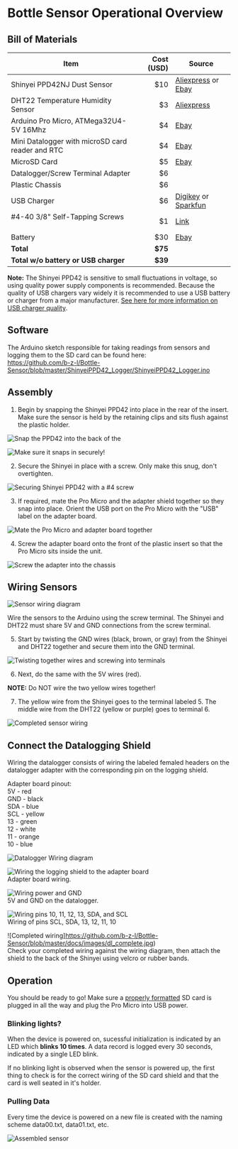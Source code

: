 # Bottle Sensor Operational Overview

## Bill of Materials

Item	                                           | Cost (USD)| Source
-------------------------------------------------|----------:|-------------------------------------------------------------------------
Shinyei PPD42NJ Dust Sensor                      |      $10  | [Aliexpress](https://www.aliexpress.com/item/SHINYEI-dust-sensor-PPD42NS-PPD4NS-PPD42NJ-dust-sensor-with-cable/32305336628.html) or [Ebay](http://www.ebay.com/itm/ORIGINAL-Brand-New-SHINYEI-Dust-Sensor-PPD42NJ-PPD42NS-with-Cable-/271927031774)
DHT22 Temperature Humidity Sensor                |       $3  | [Aliexpress](https://www.aliexpress.com/item/50PCS-LOT-DHT22-AM2302-Digital-Temperature-and-Humidity-Sensor-DHT22-Free-shiping/1699337492.html)
Arduino Pro Micro, ATMega32U4-5V 16Mhz 	         |       $4  | [Ebay](http://www.ebay.com/itm/332166215715)
Mini Datalogger with microSD card reader and RTC |       $4  | [Ebay](http://www.ebay.com/itm/112160970687)
MicroSD Card                                     |       $5  | [Ebay](http://www.ebay.com/itm/New-Sandisk-4GB-Class-4-MicroSD-MicroSDHC-SD-SDHC-Flash-Memory-Card-With-Adapter-/190889743342)
Datalogger/Screw Terminal Adapter                |       $6  |
Plastic Chassis                                  |       $6  | 
USB Charger	                                     |       $6  | [Digikey](https://www.digikey.com/product-detail/en/qualtek/QFAW-05-05/Q971-ND/6412289) or [Sparkfun](https://www.sparkfun.com/products/11456)
#4-40 3/8" Self-Tapping Screws                   |       $1  | [Link](http://www.homedepot.com/p/Everbilt-4-x-3-8-in-Zinc-Plated-Steel-Phillips-Pan-Head-Sheet-Metal-Screw-16-per-Pack-812661/204275188)
Battery		                                       |      $30  | [Ebay](http://www.ebay.com/itm/Anker-PowerCore-10000-Portable-Charger-One-of-the-Smallest-and-Lightest-10000mA/331901490667)
**Total**                                        |    **$75**|
**Total w/o battery or USB charger**             |    **$39**|  


**Note:** The Shinyei PPD42 is sensitive to small fluctuations in voltage, so using quality power supply components is recommended. Because the quality of USB chargers vary widely it is recommended to use a USB battery or charger from a major manufacturer.  [See here for more information on USB charger quality](http://www.righto.com/2012/10/a-dozen-usb-chargers-in-lab-apple-is.html).

## Software

The Arduino sketch responsible for taking readings from sensors and logging them to the SD card can be found here:  
https://github.com/b-z-l/Bottle-Sensor/blob/master/ShinyeiPPD42_Logger/ShinyeiPPD42_Logger.ino

## Assembly

1. Begin by snapping the Shinyei PPD42 into place in the rear of the insert. Make sure the sensor is held by the retaining clips and sits flush against the plastic holder.

![Snap the PPD42 into the back of the ](https://github.com/b-z-l/Bottle-Sensor/blob/master/docs/images/shinyei_insert.jpg)  

![Make sure it snaps in securely!](https://github.com/b-z-l/Bottle-Sensor/blob/master/docs/images/shinyei_clip.gif)

2. Secure the Shinyei in place with a screw. Only make this snug, don't overtighten.

![Securing Shinyei PPD42 with a #4 screw](https://github.com/b-z-l/Bottle-Sensor/blob/master/docs/images/secure_shinyei.jpg)

3. If required, mate the Pro Micro and the adapter shield together so they snap into place. Orient the USB port on the Pro Micro with the "USB" label on the adapter board.

![Mate the Pro Micro and adapter board together](https://github.com/b-z-l/Bottle-Sensor/blob/master/docs/images/arduino_adapter.jpg)

4. Screw the adapter board onto the front of the plastic insert so that the Pro Micro sits inside the unit.

![Screw the adapter into the chassis](https://github.com/b-z-l/Bottle-Sensor/blob/master/docs/images/screw_adapter.JPG)

## Wiring Sensors
![Sensor wiring diagram](https://github.com/b-z-l/Bottle-Sensor/blob/master/resources/SOP%20images/sensor_wiring.jpg)

Wire the sensors to the Arduino using the screw terminal. The Shinyei and DHT22 must share 5V and GND connections from the screw terminal. 

5. Start by twisting the GND wires (black, brown, or gray) from the Shinyei and DHT22 together and secure them into the GND terminal. 

![Twisting together wires and screwing into terminals](https://github.com/b-z-l/Bottle-Sensor/blob/master/docs/images/sensor_hookuo.JPG)

6. Next, do the same with the 5V wires (red). 

**NOTE:** Do NOT wire the two yellow wires together!

7. The yellow wire from the Shinyei goes to the terminal labeled 5. The middle wire from the DHT22 (yellow or purple) goes to terminal 6.

![Completed sensor wiring](https://github.com/b-z-l/Bottle-Sensor/blob/master/docs/images/screwterm_wiring.jpg)

## Connect the Datalogging Shield

Wiring the datalogger consists of wiring the labeled femaled headers on the datalogger adapter with the corresponding pin on the logging shield.

Adapter board pinout:  
5V - red  
GND - black  
SDA - blue  
SCL - yellow  
13 - green  
12 - white  
11 - orange  
10 - blue  

![Datalogger Wiring diagram](https://github.com/b-z-l/Bottle-Sensor/blob/master/resources/SOP%20images/datashield_wiring.jpg)  

![Wiring the logging shield to the adapter board](https://github.com/b-z-l/Bottle-Sensor/blob/master/docs/images/logger_wiring.JPG)  
Adapter board wiring.  

![Wiring power and GND](https://github.com/b-z-l/Bottle-Sensor/blob/master/docs/images/power_gnd_dl.jpg)  
5V and GND on the datalogger.

![Wiring pins 10, 11, 12, 13, SDA, and SCL](https://github.com/b-z-l/Bottle-Sensor/blob/master/docs/images/data_dk.jpg)  
Wiring of pins SCL, SDA, 13, 12, 11, 10  

![Completed wiring]https://github.com/b-z-l/Bottle-Sensor/blob/master/docs/images/dl_complete.jpg)  
Check your completed wiring against the wiring diagram, then attach the shield to the back of the Shinyei using velcro or rubber bands.

## Operation

You should be ready to go! Make sure a [properly formatted](https://www.sdcard.org/downloads/formatter_4/) SD card is plugged in all the way and plug the Pro Micro into USB power.


### Blinking lights?

When the device is powered on, sucessful initialization is indicated by an LED which **blinks 10 times**. A data record is logged every 30 seconds, indicated by a single LED blink. 

If no blinking light is observed when the sensor is powered up, the first thing to check is for the correct wiring of the SD card shield and that the card is well seated in it's holder.

### Pulling Data

Every time the device is powered on a new file is created with the naming scheme data00.txt, data01.txt, etc.

![Assembled sensor](https://github.com/b-z-l/Bottle-Sensor/blob/master/docs/images/sensor_complete.jpg)
